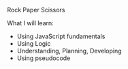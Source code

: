 Rock Paper Scissors

What I will learn:

- Using JavaScript fundamentals
- Using Logic
- Understanding, Planning, Developing
- Using pseudocode
